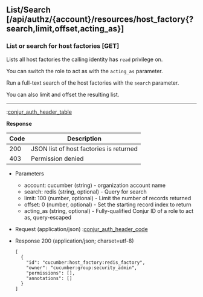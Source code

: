 ## List/Search [/api/authz/{account}/resources/host_factory{?search,limit,offset,acting_as}]

### List or search for host factories [GET]

Lists all host factories the calling identity has `read` privilege on.

You can switch the role to act as with the `acting_as` parameter.

Run a full-text search of the host factories with the `search` parameter.

You can also limit and offset the resulting list.

---

:[conjur_auth_header_table](partials/conjur_auth_header_table.md)

**Response**

|Code|Description|
|----|-----------|
|200|JSON list of host factories is returned|
|403|Permission denied|

+ Parameters
    + account: cucumber (string) - organization account name
    + search: redis (string, optional) - Query for search
    + limit: 100 (number, optional) - Limit the number of records returned
    + offset: 0 (number, optional) - Set the starting record index to return
    + acting_as (string, optional) - Fully-qualified Conjur ID of a role to act as, query-escaped

+ Request (application/json)
    :[conjur_auth_header_code](partials/conjur_auth_header_code.md)

+ Response 200 (application/json; charset=utf-8)

    ```
    [
      {
        "id": "cucumber:host_factory:redis_factory",
        "owner": "cucumber:group:security_admin",
        "permissions": [],
        "annotations": []
      }
    ]
    ```
